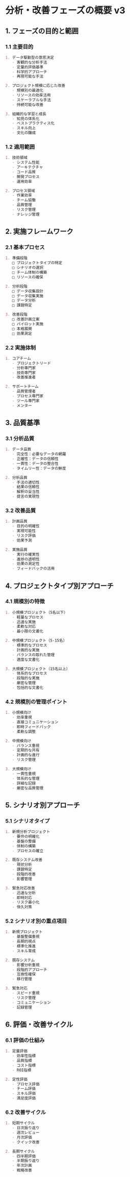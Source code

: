 # 分析・改善フェーズの概要 v3

## 1. フェーズの目的と範囲

### 1.1 主要目的
```markdown
1. データ駆動型の意思決定
   - 客観的な分析手法
   - 定量的評価基準
   - 科学的アプローチ
   - 再現可能な手法

2. プロジェクト規模に応じた改善
   - 規模別の最適化
   - リソースの効率活用
   - スケーラブルな手法
   - 持続可能な改善

3. 組織的な学習と成長
   - 知見の体系化
   - ベストプラクティス化
   - スキル向上
   - 文化の醸成
```

### 1.2 適用範囲
```markdown
1. 技術領域
   - システム性能
   - アーキテクチャ
   - コード品質
   - 開発プロセス
   - 運用効率

2. プロセス領域
   - 作業効率
   - チーム協働
   - 品質管理
   - リスク管理
   - ナレッジ管理
```

## 2. 実施フレームワーク

### 2.1 基本プロセス
```markdown
1. 準備段階
   □ プロジェクトタイプの特定
   □ シナリオの選択
   □ チーム体制の構築
   □ リソースの確保

2. 分析段階
   □ データ収集設計
   □ データ収集実施
   □ データ分析
   □ 課題特定

3. 改善段階
   □ 改善計画立案
   □ パイロット実施
   □ 本格展開
   □ 効果測定
```

### 2.2 実施体制
```markdown
1. コアチーム
   - プロジェクトリード
   - 分析専門家
   - 技術専門家
   - 改善推進者

2. サポートチーム
   - 品質管理者
   - プロセス専門家
   - ツール専門家
   - メンター
```

## 3. 品質基準

### 3.1 分析品質
```markdown
1. データ品質
   - 完全性：必要なデータの網羅
   - 正確性：データの信頼性
   - 一貫性：データの整合性
   - タイムリー性：データの鮮度

2. 分析品質
   - 手法の適切性
   - 結果の信頼性
   - 解釈の妥当性
   - 提言の実現性
```

### 3.2 改善品質
```markdown
1. 計画品質
   - 目的の明確性
   - 実現可能性
   - リスク評価
   - 効果予測

2. 実施品質
   - 実行の確実性
   - 進捗の透明性
   - 効果の測定性
   - フィードバックの活用
```

## 4. プロジェクトタイプ別アプローチ

### 4.1 規模別の特徴
```markdown
1. 小規模プロジェクト（5名以下）
   - 軽量なプロセス
   - 迅速な実施
   - 柔軟な対応
   - 最小限の文書化

2. 中規模プロジェクト（5-15名）
   - 標準的なプロセス
   - 計画的な実施
   - バランスの取れた管理
   - 適度な文書化

3. 大規模プロジェクト（15名以上）
   - 体系的なプロセス
   - 段階的な実施
   - 厳密な管理
   - 包括的な文書化
```

### 4.2 規模別の管理ポイント
```markdown
1. 小規模向け
   - 効率重視
   - 直接コミュニケーション
   - 即時フィードバック
   - 柔軟な調整

2. 中規模向け
   - バランス重視
   - 定期的な共有
   - 計画的な進行
   - リスク管理

3. 大規模向け
   - 一貫性重視
   - 体系的な管理
   - 詳細な記録
   - 厳密な品質管理
```

## 5. シナリオ別アプローチ

### 5.1 シナリオタイプ
```markdown
1. 新規分析プロジェクト
   - 要件の明確化
   - 基盤の整備
   - 体制の構築
   - プロセスの確立

2. 既存システム改善
   - 現状分析
   - 課題特定
   - 段階的改善
   - 影響管理

3. 緊急対応改善
   - 迅速な分析
   - 即時対応
   - リスク最小化
   - 恒久対策
```

### 5.2 シナリオ別の重点項目
```markdown
1. 新規プロジェクト
   - 基盤整備重視
   - 長期的視点
   - 標準化推進
   - スキル育成

2. 既存システム
   - 影響分析重視
   - 段階的アプローチ
   - 互換性確保
   - 移行管理

3. 緊急対応
   - スピード重視
   - リスク管理
   - コミュニケーション
   - 記録管理
```

## 6. 評価・改善サイクル

### 6.1 評価の仕組み
```markdown
1. 定量評価
   - 効率性指標
   - 品質指標
   - コスト指標
   - ROI指標

2. 定性評価
   - プロセス評価
   - チーム評価
   - スキル評価
   - 満足度評価
```

### 6.2 改善サイクル
```markdown
1. 短期サイクル
   - 日次振り返り
   - 週次レビュー
   - 月次評価
   - クイック改善

2. 長期サイクル
   - 四半期評価
   - 半期振り返り
   - 年次計画
   - 戦略改善